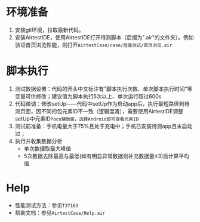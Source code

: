 ﻿环境准备
====
1.  安装git环境，拉取最新代码。
2.  安装AirtestIDE，使用AirtestIDE打开待测脚本（后缀为".air"的文件夹）。例如验证首页浏览性能，则打开`AirtestCase/case/性能测试/首页浏览.air`

脚本执行
====
1.  测试数据设置：代码的开头中文标注有"脚本执行次数、单次脚本执行时间"等变量可供修改；建议值为脚本执行5次以上、单次运行超过600s
2.  代码微调：修改setUp——代码中setUp作为启动app后，执行最短路径到待测页面，因不同的包元素ID不一致（逻辑混淆），需要使用AirtestIDE调整setUp中元素ID`Poco辅助窗，选择Android即可查看元素ID`
3.  测试前准备：手机电量大于75%且处于充电中；手机已安装待测app且未启动过；
4.  执行并收集数据分析
    * 单次数据取最大峰值
    * 5次数据去除最高与最低(如有明显异常数据则补充数据量≥3)后计算平均值

Help
====
* 性能测试方法：参见`T37163`
* 帮助文档：参见`AirtestCase/Help.air`

